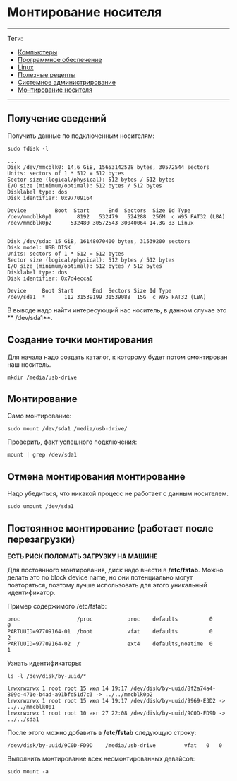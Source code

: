 # Монтирование носителя



---

Теги:

- [Компьютеры](../../_tags/компьютеры.md)
- [Программное обеспечение](../../_tags/программное%20обеспечение.md)
- [Linux](../../_tags/linux.md)
- [Полезные рецепты](../../_tags/полезные%20рецепты.md)
- [Системное администрирование](../../_tags/системное%20администрирование.md)
- [Монтирование носителя](../../_tags/монтирование%20носителя.md)

---

## Получение сведений

Получить данные по подключенным носителям:

```shell
sudo fdisk -l
```

```shell
...
Disk /dev/mmcblk0: 14,6 GiB, 15653142528 bytes, 30572544 sectors        
Units: sectors of 1 * 512 = 512 bytes                                   
Sector size (logical/physical): 512 bytes / 512 bytes                   
I/O size (minimum/optimal): 512 bytes / 512 bytes                       
Disklabel type: dos                                                     
Disk identifier: 0x97709164                                             
                                                                        
Device         Boot  Start      End  Sectors  Size Id Type              
/dev/mmcblk0p1        8192   532479   524288  256M  c W95 FAT32 (LBA)   
/dev/mmcblk0p2      532480 30572543 30040064 14,3G 83 Linux             
                                                                        
                                                                        
Disk /dev/sda: 15 GiB, 16148070400 bytes, 31539200 sectors              
Disk model: USB DISK                                                    
Units: sectors of 1 * 512 = 512 bytes                                   
Sector size (logical/physical): 512 bytes / 512 bytes                   
I/O size (minimum/optimal): 512 bytes / 512 bytes                       
Disklabel type: dos                                                     
Disk identifier: 0x7d4ecca6                                             
                                                                        
Device     Boot Start      End  Sectors Size Id Type                    
/dev/sda1  *      112 31539199 31539088  15G  c W95 FAT32 (LBA)         
```

В выводе надо найти интересующий нас носитель, в данном случае это **
/dev/sda1**.

## Создание точки монтирования

Для начала надо создать каталог, к которому будет потом смонтирован наш
носитель.

```shell
mkdir /media/usb-drive
```

## Монтирование

Само монтирование:

```shell
sudo mount /dev/sda1 /media/usb-drive/
```

Проверить, факт успешного подключения:

```shell
mount | grep /dev/sda1
```

## Отмена монтирования монтирование

Надо убедиться, что никакой процесс не работает с данным носителем.

```shell
sudo umount /dev/sda1
```

## Постоянное монтирование (работает после перезагрузки)

**ЕСТЬ РИСК ПОЛОМАТЬ ЗАГРУЗКУ НА МАШИНЕ**

Для постоянного монтирования, диск надо внести в **/etc/fstab**. Можно делать
это по block device name, но они потенциально могут повторяться, поэтому лучше
использовать для этого уникальный идентификатор.

Пример содержимого /etc/fstab:
```shell
proc                  /proc           proc    defaults          0       0
PARTUUID=97709164-01  /boot           vfat    defaults          0       2
PARTUUID=97709164-02  /               ext4    defaults,noatime  0       1
```

Узнать идентификаторы:
```shell
ls -l /dev/disk/by-uuid/*
```

```shell
lrwxrwxrwx 1 root root 15 июл 14 19:17 /dev/disk/by-uuid/8f2a74a4-809c-471e-b4ad-a91bfd51d7c3 -> ../../mmcblk0p2
lrwxrwxrwx 1 root root 15 июл 14 19:17 /dev/disk/by-uuid/9969-E3D2 -> ../../mmcblk0p1
lrwxrwxrwx 1 root root 10 авг 27 22:08 /dev/disk/by-uuid/9C0D-FD9D -> ../../sda1
```

После этого можно добавить в **/etc/fstab** следующую строку:
```shell
/dev/disk/by-uuid/9C0D-FD9D    /media/usb-drive         vfat   0   0
```

Выполнить монтирование всех несмонтированных девайсов:
```shell
sudo mount -a
```
